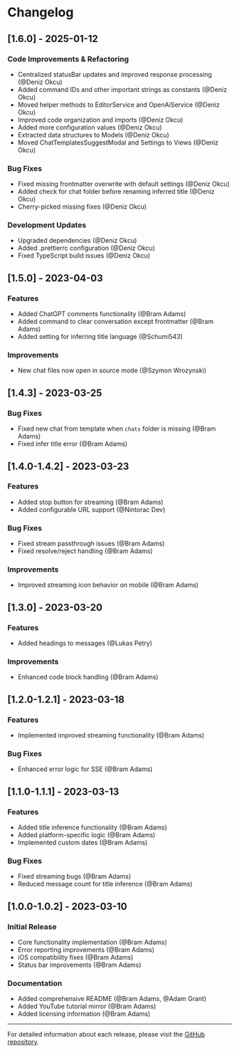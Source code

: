 # Changelog

## [1.6.0] - 2025-01-12

### Code Improvements & Refactoring

- Centralized statusBar updates and improved response processing (@Deniz Okcu)
- Added command IDs and other important strings as constants (@Deniz Okcu)
- Moved helper methods to EditorService and OpenAiService (@Deniz Okcu)
- Improved code organization and imports (@Deniz Okcu)
- Added more configuration values (@Deniz Okcu)
- Extracted data structures to Models (@Deniz Okcu)
- Moved ChatTemplatesSuggestModal and Settings to Views (@Deniz Okcu)

### Bug Fixes

- Fixed missing frontmatter overwrite with default settings (@Deniz Okcu)
- Added check for chat folder before renaming inferred title (@Deniz Okcu)
- Cherry-picked missing fixes (@Deniz Okcu)

### Development Updates

- Upgraded dependencies (@Deniz Okcu)
- Added .prettierrc configuration (@Deniz Okcu)
- Fixed TypeScript build issues (@Deniz Okcu)

## [1.5.0] - 2023-04-03

### Features

- Added ChatGPT comments functionality (@Bram Adams)
- Added command to clear conversation except frontmatter (@Bram Adams)
- Added setting for inferring title language (@Schumi543)

### Improvements

- New chat files now open in source mode (@Szymon Wrozynski)

## [1.4.3] - 2023-03-25

### Bug Fixes

- Fixed new chat from template when `chats` folder is missing (@Bram Adams)
- Fixed infer title error (@Bram Adams)

## [1.4.0-1.4.2] - 2023-03-23

### Features

- Added stop button for streaming (@Bram Adams)
- Added configurable URL support (@Nintorac Dev)

### Bug Fixes

- Fixed stream passthrough issues (@Bram Adams)
- Fixed resolve/reject handling (@Bram Adams)

### Improvements

- Improved streaming icon behavior on mobile (@Bram Adams)

## [1.3.0] - 2023-03-20

### Features

- Added headings to messages (@Lukas Petry)

### Improvements

- Enhanced code block handling (@Bram Adams)

## [1.2.0-1.2.1] - 2023-03-18

### Features

- Implemented improved streaming functionality (@Bram Adams)

### Bug Fixes

- Enhanced error logic for SSE (@Bram Adams)

## [1.1.0-1.1.1] - 2023-03-13

### Features

- Added title inference functionality (@Bram Adams)
- Added platform-specific logic (@Bram Adams)
- Implemented custom dates (@Bram Adams)

### Bug Fixes

- Fixed streaming bugs (@Bram Adams)
- Reduced message count for title inference (@Bram Adams)

## [1.0.0-1.0.2] - 2023-03-10

### Initial Release

- Core functionality implementation (@Bram Adams)
- Error reporting improvements (@Bram Adams)
- iOS compatibility fixes (@Bram Adams)
- Status bar improvements (@Bram Adams)

### Documentation

- Added comprehensive README (@Bram Adams, @Adam Grant)
- Added YouTube tutorial mirror (@Bram Adams)
- Added licensing information (@Bram Adams)

---

For detailed information about each release, please visit the [GitHub repository](https://github.com/bramses/chatgpt-md).
